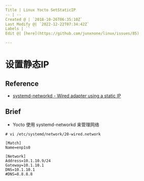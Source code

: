 ```yaml
---
Title | Linux Yocto SetStaticIP
-- | --
Created @ | `2018-10-26T06:35:10Z`
Last Modify @| `2022-12-22T07:34:42Z`
Labels | ``
Edit @| [here](https://github.com/junxnone/linux/issues/85)

---
```

# 设置静态IP

## Reference
- [systemd-networkd  - Wired adapter using a static IP](https://wiki.archlinux.org/index.php/Systemd-networkd#Wired_adapter_using_a_static_IP)

## Brief
- Yocto 使用 systemd-networkd 来管理网络


```
# vi /etc/systemd/network/20-wired.network
```
```
[Match]
Name=enp1s0

[Network]
Address=10.1.10.9/24
Gateway=10.1.10.1
DNS=10.1.10.1
#DNS=8.8.8.8
```
